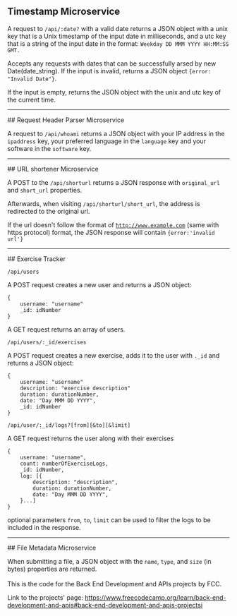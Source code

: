 ## Timestamp Microservice

A request to <code>/api/:date?</code> with a valid date returns a JSON object with a unix key that is a Unix timestamp of the input date in milliseconds, and a utc key that is a string of the input date in the format: <code>Weekday DD MMM YYYY HH:MM:SS GMT.</code>

Accepts any requests with dates that can be successfully arsed by new Date(date_string). If the input is invalid, returns a JSON object <code>{error: "Invalid Date"}</code>.

If the input is empty, returns the JSON object with the unix and utc key of the current time.
<hr>
## Request Header Parser Microservice

A request to <code>/api/whoami</code> returns a JSON object with your IP address in the <code>ipaddress</ipaddress></code> key, your preferred language in the <code>language</code> key and your software in the <code>software</code> key.
<hr>
## URL shortener Microservice


A POST to the <code>/api/shorturl</code> returns a JSON response with <code>original_url</code> and <code>short_url</code> properties.

Afterwards, when visiting <code>/api/shorturl/short_url</code>, the address is redirected to the original url.

If the url doesn't follow the format of <code>http://www.example.com</code> (same with https protocol) format, the JSON response will contain <code>{error:'invalid url'}</code>
<hr>
## Exercise Tracker

<code>/api/users</code>

A POST request creates a new user and returns a JSON object:

    {
        username: "username"
        _id: idNumber
    }

A GET request returns an array of users.

<code>/api/users/:_id/exercises</code>

A POST request creates a new exercise, adds it to the user with <code>._id</code> and returns a JSON object: 

    {
        username: "username"
        description: "exercise description"
        duration: durationNumber,
        date: "Day MMM DD YYYY",
        _id: idNumber
    }

<code>/api/user/:_id/logs?[from][&amp;to][&amp;limit]</code>

A GET request returns the user along with their exercises

    {
        username: "username",
        count: numberOfExerciseLogs,
        _id: idNumber,
        log: [{
            description: "description",
            duration: durationNumber,
            date: "Day MMM DD YYYY",
        }...]
    }

optional parameters <code>from</code>, <code>to</code>, <code>limit</code> can be used to filter the logs to be included in the response.
<hr>
## File Metadata Microservice

When submitting a file, a JSON object with the <code>name</code>, <code>type</code>, and <code>size</code> (in bytes) properties are returned.
<br></br>
This is the code for the Back End Development and APIs projects by FCC.

Link to the projects' page: https://www.freecodecamp.org/learn/back-end-development-and-apis#back-end-development-and-apis-projectsi
